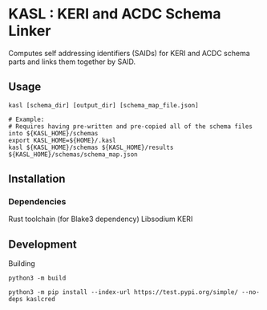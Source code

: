 # KASL : KERI and ACDC Schema Linker
Computes self addressing identifiers (SAIDs) for KERI and ACDC schema parts and links them together by SAID.

## Usage

``` shell
kasl [schema_dir] [output_dir] [schema_map_file.json]

# Example:
# Requires having pre-written and pre-copied all of the schema files into ${KASL_HOME}/schemas
export KASL_HOME=${HOME}/.kasl
kasl ${KASL_HOME}/schemas ${KASL_HOME}/results ${KASL_HOME}/schemas/schema_map.json
```

## Installation

### Dependencies
Rust toolchain (for Blake3 dependency)
Libsodium
KERI


## Development
Building

``` shell
python3 -m build

python3 -m pip install --index-url https://test.pypi.org/simple/ --no-deps kaslcred
```
